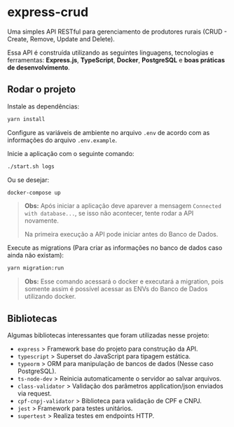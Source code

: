 # express-crud

Uma simples API RESTful para gerenciamento de produtores rurais (CRUD - Create, Remove, Update and Delete).

Essa API é construída utilizando as seguintes linguagens, tecnologias e ferramentas: **Express.js**, **TypeScript**, **Docker**, **PostgreSQL** e **boas práticas de desenvolvimento**.

## Rodar o projeto

Instale as dependências:

```bash
yarn install
```

Configure as variáveis de ambiente no arquivo `.env` de acordo com as informações do arquivo `.env.example`.

Inicie a aplicação com o seguinte comando:

```bash
./start.sh logs
```

Ou se desejar:

```bash
docker-compose up
```

> **Obs:** Após iniciar a aplicação deve aparever a mensagem `Connected with database...`, se isso não acontecer, tente rodar a API novamente.
>
> Na primeira execução a API pode iniciar antes do Banco de Dados.

Execute as migrations (Para criar as informações no banco de dados caso ainda não existam):

```bash
yarn migration:run
```

> **Obs:** Esse comando acessará o docker e executará a migration, pois somente assim é possível acessar as ENVs do Banco de Dados utilizando docker.

## Bibliotecas

Algumas bibliotecas interessantes que foram utilizadas nesse projeto:

- `express` > Framework base do projeto para construção da API.
- `typescript` > Superset do JavaScript para tipagem estática.
- `typeorm` > ORM para manipulação de bancos de dados (Nesse caso PostgreSQL).
- `ts-node-dev` > Reinicia automaticamente o servidor ao salvar arquivos.
- `class-validator` > Validação dos parâmetros application/json enviados via request.
- `cpf-cnpj-validator` > Biblioteca para validação de CPF e CNPJ.
- `jest` > Framework para testes unitários.
- `supertest` > Realiza testes em endpoints HTTP.
